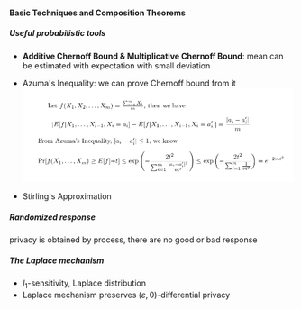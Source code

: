 #### Basic Techniques and Composition Theorems

##### Useful probabilistic tools

- **Additive Chernoff Bound & Multiplicative Chernoff Bound**: mean can be estimated with expectation with small deviation

- Azuma's Inequality: we can prove Chernoff bound from it![](chap3-1.PNG)

- Stirling's Approximation

##### Randomized response

privacy is obtained by process, there are no good or bad response

##### The Laplace mechanism

- $l_1$-sensitivity, Laplace distribution
- Laplace mechanism preserves $(\varepsilon,0)$-differential privacy

 